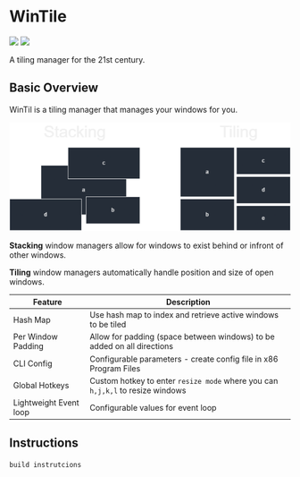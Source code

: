 # WinTile
![](https://img.shields.io/github/license/EldestHedge/WinTile?color=green&style=flat-square) ![](https://img.shields.io/github/repo-size/EldestHedge/WinTile?color=green&style=flat-square)

A tiling manager for the 21st century.

## Basic Overview
WinTil is a tiling manager that manages your windows for you.

![h](https://github.com/EldestHedge/WinTile/blob/main/images/stack%20tile%20diagram.drawio.png)

**Stacking** window managers allow for windows to exist behind or infront of other windows.

**Tiling** window managers automatically handle position and size of open windows.

|Feature|Description|
|-------|--------|
|Hash Map|Use hash map to index and retrieve active windows to be tiled|
|Per Window Padding|Allow for padding (space between windows) to be added on all directions|
|CLI Config|Configurable parameters - create config file in x86 Program Files|
|Global Hotkeys|Custom hotkey to enter ``resize mode`` where you can ``h,j,k,l`` to resize windows|
|Lightweight Event loop|Configurable values for event loop|


## Instructions
``build instrutcions``
